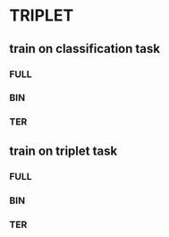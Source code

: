 # TRIPLET

## train on classification task
### FULL
### BIN
### TER


## train on triplet task
### FULL
### BIN
### TER